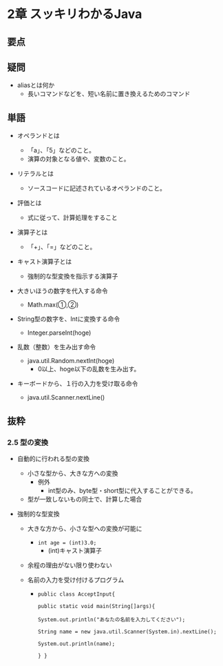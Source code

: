 # 2章 スッキリわかるJava

## 要点

## 疑問
- aliasとは何か
	- 長いコマンドなどを、短い名前に置き換えるためのコマンド

## 単語
- オペランドとは
	- 「a」、「5」などのこと。
	- 演算の対象となる値や、変数のこと。

- リテラルとは
	- ソースコードに記述されているオペランドのこと。

- 評価とは
	- 式に従って、計算処理をすること

- 演算子とは
	- 「+」、「=」などのこと。

- キャスト演算子とは
	- 強制的な型変換を指示する演算子

- 大きいほうの数字を代入する命令
	- Math.max(①,②)

- String型の数字を、Intに変換する命令
	- Integer.parseInt(hoge)

- 乱数（整数）を生み出す命令
	- java.util.Random.nextInt(hoge)
		- 0以上、hoge以下の乱数を生み出す。

- キーボードから、１行の入力を受け取る命令
	- java.util.Scanner.nextLine()

## 抜粋

### 2.5 型の変換
- 自動的に行われる型の変換
	- 小さな型から、大きな方への変換
		- 例外
			- int型のみ、byte型・short型に代入することができる。
	- 型が一致しないもの同士で、計算した場合

- 強制的な型変換
	- 大きな方から、小さな型への変換が可能に
		- <code>int age = (int)3.0;</code>
			- (int)キャスト演算子
	- 余程の理由がない限り使わない

	- 名前の入力を受け付けるプログラム
		- <code>public class AcceptInput{  
  public static void main(String[]args){  
    System.out.println("あなたの名前を入力してください");  
    String name = new   java.util.Scanner(System.in).nextLine();  
    System.out.println(name);  
  }
}
	      </code>
